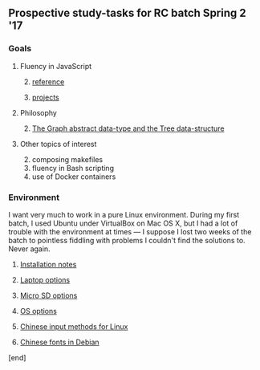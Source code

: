 ## Prospective study-tasks for RC batch Spring 2 '17

### Goals

 1. Fluency in JavaScript
 
    2. [reference](sections/fluency_in_js_reference.md)
    
    2. [projects](sections/fluency_in_js_projects.md)

 1. Philosophy
 
    2. [The Graph abstract data-type and the Tree data-structure](philosophy_graphs_trees.md)

 1. Other topics of interest

    2. composing makefiles
    2. fluency in Bash scripting
    2. use of Docker containers

### Environment
 
I want very much to work in a pure Linux environment. During my first batch, I used Ubuntu under VirtualBox on Mac OS X, but I had a lot of trouble with the environment at times — I suppose I lost two weeks of the batch to pointless fiddling with problems I couldn't find the solutions to. Never again.

 1. [Installation notes](notes_chromebook_chroot_installation.md)
 
 1. [Laptop options](sections/laptop_options.md)
 
 1. [Micro SD options](sections/micro_sd_options.md)
    
 1. [OS options](sections/os_options.md)
 
 1. [Chinese input methods for Linux](sections/chinese_input_methods_linux.md)
 
 1. [Chinese fonts in Debian](sections/debian_fonts.md)
 
[end]
